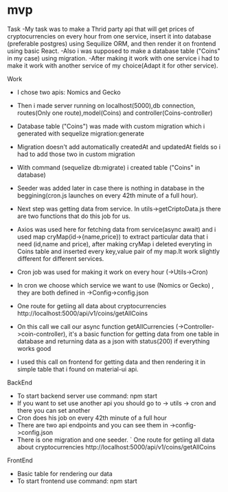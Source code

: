 # mvp

Task
  -My task was to make a Thrid party api that will get prices of cryptocurrencies on every hour from one service, insert it into database (preferable postgres) using Sequilize ORM, and then render it on frontend using basic React.
  -Also i was supposed to make a database table ("Coins" in my case) using migration.
  -After making it work with one service i had to make it work with another service of my choice(Adapt it for other service).
  
Work
  - I chose two apis: Nomics and Gecko
  - Then i made server running on localhost(5000),db connection, routes(Only one route),model(Coins) and controller(Coins-controller)
  
  - Database table ("Coins") was made with custom migration which i generated with sequelize migration:generate
  - Migration doesn't add automatically createdAt and updatedAt fields so i had to add those two in custom migration
  - With command (sequelize db:migrate) i created table ("Coins" in database)
  - Seeder was added later in case there is nothing in database in the beggining(cron.js launches on every 42th minute of a full hour).
  
  - Next step was getting data from service. In utils->getCriptoData.js there are two functions that do this job for us.
  - Axios was used here for fetching data from service(async await) and i used map cryMap(id->{name,price}) to extract particular data that i need (id,name and price), after making cryMap i deleted everyting in Coins table and inserted every
key,value pair of my map.It work slightly different for different services.

  - Cron job was used for making it work on every hour (->Utils->Cron)
  - In cron we choose which service we want to use (Nomics or Gecko) , they are both defined in ->Config->config.json
  
  - One route for getiing all data about cryptocurrencies http://localhost:5000/api/v1/coins/getAllCoins
  - On this call we call our async function getAllCurrencies (->Controller->coin-controller), it's a basic function for getting data from one table in database and returning data as a json with status(200) if everything works good
  
  - I used this call on frontend for getting data and then rendering it in simple table that i found on material-ui api.
 
BackEnd
  - To start backend server use command: npm start
  - If you want to set use another api you should go to -> utils -> cron and there you can set another
  - Cron does his job on every 42th minute of a full hour
  - There are two api endpoints and you can see them in ->config->config.json
  - There is one migration and one seeder.
  ` One route for getiing all data about cryptocurrencies http://localhost:5000/api/v1/coins/getAllCoins
  
FrontEnd
  - Basic table for rendering our data 
  - To start frontend use command: npm start
